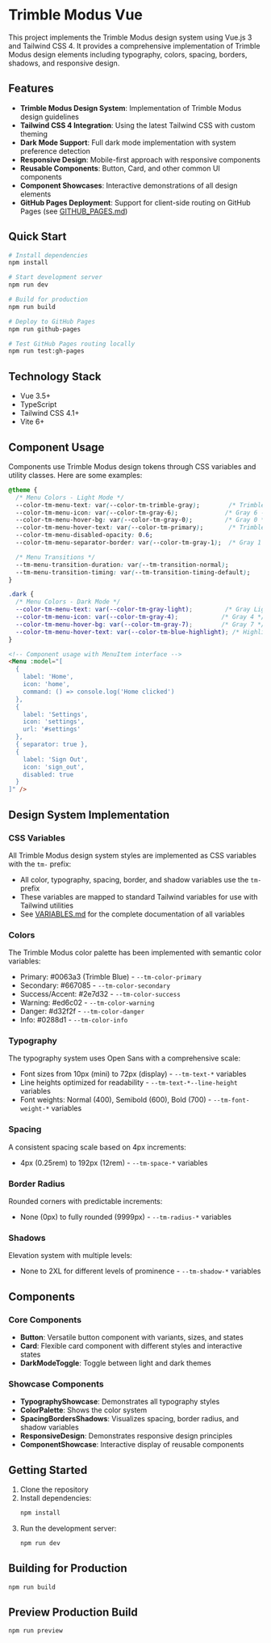 # Trimble Modus Vue

This project implements the Trimble Modus design system using Vue.js 3 and Tailwind CSS 4. It provides a comprehensive implementation of Trimble Modus design elements including typography, colors, spacing, borders, shadows, and responsive design.

## Features

- **Trimble Modus Design System**: Implementation of Trimble Modus design guidelines
- **Tailwind CSS 4 Integration**: Using the latest Tailwind CSS with custom theming
- **Dark Mode Support**: Full dark mode implementation with system preference detection
- **Responsive Design**: Mobile-first approach with responsive components
- **Reusable Components**: Button, Card, and other common UI components
- **Component Showcases**: Interactive demonstrations of all design elements
- **GitHub Pages Deployment**: Support for client-side routing on GitHub Pages (see [GITHUB_PAGES.md](GITHUB_PAGES.md))

## Quick Start

```bash
# Install dependencies
npm install

# Start development server
npm run dev

# Build for production
npm run build

# Deploy to GitHub Pages
npm run github-pages

# Test GitHub Pages routing locally
npm run test:gh-pages
```

## Technology Stack

- Vue 3.5+
- TypeScript
- Tailwind CSS 4.1+
- Vite 6+

## Component Usage

Components use Trimble Modus design tokens through CSS variables and utility classes. Here are some examples:

```css
@theme {
  /* Menu Colors - Light Mode */
  --color-tm-menu-text: var(--color-tm-trimble-gray);        /* Trimble Gray */
  --color-tm-menu-icon: var(--color-tm-gray-6);             /* Gray 6 - Secondary Text & Icons */
  --color-tm-menu-hover-bg: var(--color-tm-gray-0);         /* Gray 0 */
  --color-tm-menu-hover-text: var(--color-tm-primary);       /* Trimble Blue */
  --color-tm-menu-disabled-opacity: 0.6;
  --color-tm-menu-separator-border: var(--color-tm-gray-1);  /* Gray 1 */

  /* Menu Transitions */
  --tm-menu-transition-duration: var(--tm-transition-normal);
  --tm-menu-transition-timing: var(--tm-transition-timing-default);
}

.dark {
  /* Menu Colors - Dark Mode */
  --color-tm-menu-text: var(--color-tm-gray-light);         /* Gray Light */
  --color-tm-menu-icon: var(--color-tm-gray-4);            /* Gray 4 */
  --color-tm-menu-hover-bg: var(--color-tm-gray-7);        /* Gray 7 */
  --color-tm-menu-hover-text: var(--color-tm-blue-highlight); /* Highlight Blue */
}
```

```html
<!-- Component usage with MenuItem interface -->
<Menu :model="[
  {
    label: 'Home',
    icon: 'home',
    command: () => console.log('Home clicked')
  },
  {
    label: 'Settings',
    icon: 'settings',
    url: '#settings'
  },
  { separator: true },
  {
    label: 'Sign Out',
    icon: 'sign_out',
    disabled: true
  }
]" />
```


## Design System Implementation

### CSS Variables

All Trimble Modus design system styles are implemented as CSS variables with the `tm-` prefix:

- All color, typography, spacing, border, and shadow variables use the `tm-` prefix
- These variables are mapped to standard Tailwind variables for use with Tailwind utilities
- See [VARIABLES.md](./VARIABLES.md) for the complete documentation of all variables

### Colors

The Trimble Modus color palette has been implemented with semantic color variables:

- Primary: #0063a3 (Trimble Blue) - `--tm-color-primary`
- Secondary: #667085 - `--tm-color-secondary`
- Success/Accent: #2e7d32 - `--tm-color-success`
- Warning: #ed6c02 - `--tm-color-warning`
- Danger: #d32f2f - `--tm-color-danger`
- Info: #0288d1 - `--tm-color-info`

### Typography

The typography system uses Open Sans with a comprehensive scale:

- Font sizes from 10px (mini) to 72px (display) - `--tm-text-*` variables
- Line heights optimized for readability - `--tm-text-*--line-height` variables
- Font weights: Normal (400), Semibold (600), Bold (700) - `--tm-font-weight-*` variables

### Spacing

A consistent spacing scale based on 4px increments:

- 4px (0.25rem) to 192px (12rem) - `--tm-space-*` variables

### Border Radius

Rounded corners with predictable increments:

- None (0px) to fully rounded (9999px) - `--tm-radius-*` variables

### Shadows

Elevation system with multiple levels:

- None to 2XL for different levels of prominence - `--tm-shadow-*` variables

## Components

### Core Components

- **Button**: Versatile button component with variants, sizes, and states
- **Card**: Flexible card component with different styles and interactive states
- **DarkModeToggle**: Toggle between light and dark themes

### Showcase Components

- **TypographyShowcase**: Demonstrates all typography styles
- **ColorPalette**: Shows the color system
- **SpacingBordersShadows**: Visualizes spacing, border radius, and shadow variables
- **ResponsiveDesign**: Demonstrates responsive design principles
- **ComponentShowcase**: Interactive display of reusable components

## Getting Started

1. Clone the repository
2. Install dependencies:
   ```bash
   npm install
   ```
3. Run the development server:
   ```bash
   npm run dev
   ```

## Building for Production

```bash
npm run build
```

## Preview Production Build

```bash
npm run preview
```
